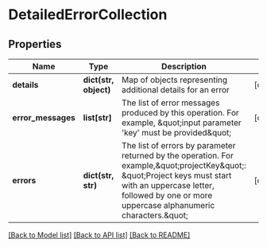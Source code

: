 # DetailedErrorCollection

## Properties
Name | Type | Description | Notes
------------ | ------------- | ------------- | -------------
**details** | **dict(str, object)** | Map of objects representing additional details for an error | [optional] 
**error_messages** | **list[str]** | The list of error messages produced by this operation. For example, \&quot;input parameter &#x27;key&#x27; must be provided\&quot; | [optional] 
**errors** | **dict(str, str)** | The list of errors by parameter returned by the operation. For example,\&quot;projectKey\&quot;: \&quot;Project keys must start with an uppercase letter, followed by one or more uppercase alphanumeric characters.\&quot; | [optional] 

[[Back to Model list]](../README.md#documentation-for-models) [[Back to API list]](../README.md#documentation-for-api-endpoints) [[Back to README]](../README.md)

